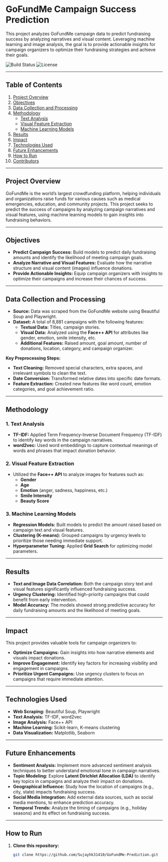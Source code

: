 # **GoFundMe Campaign Success Prediction**

This project analyzes GoFundMe campaign data to predict fundraising success by analyzing narratives and visual content. Leveraging machine learning and image analysis, the goal is to provide actionable insights for campaign organizers to optimize their fundraising strategies and achieve their goals.

![Build Status](https://img.shields.io/badge/build-passing-brightgreen)
![License](https://img.shields.io/badge/license-MIT-blue)

---

## **Table of Contents**
1. [Project Overview](#project-overview)
2. [Objectives](#objectives)
3. [Data Collection and Processing](#data-collection-and-processing)
4. [Methodology](#methodology)
   - [Text Analysis](#text-analysis)
   - [Visual Feature Extraction](#visual-feature-extraction)
   - [Machine Learning Models](#machine-learning-models)
5. [Results](#results)
6. [Impact](#impact)
7. [Technologies Used](#technologies-used)
8. [Future Enhancements](#future-enhancements)
9. [How to Run](#how-to-run)
10. [Contributors](#contributors)

---

## **Project Overview**

GoFundMe is the world’s largest crowdfunding platform, helping individuals and organizations raise funds for various causes such as medical emergencies, education, and community projects. This project seeks to predict the success of campaigns by analyzing campaign narratives and visual features, using machine learning models to gain insights into fundraising behaviors.

---

## **Objectives**
- **Predict Campaign Success:** Build models to predict daily fundraising amounts and identify the likelihood of meeting campaign goals.
- **Analyze Narrative and Visual Features:** Evaluate how the narrative structure and visual content (images) influence donations.
- **Provide Actionable Insights:** Equip campaign organizers with insights to optimize their campaigns and increase their chances of success.

---

## **Data Collection and Processing**
- **Source:** Data was scraped from the GoFundMe website using Beautiful Soup and Playwright.
- **Dataset:** A total of 8,881 campaigns with the following features:
  - **Textual Data:** Titles, campaign stories.
  - **Visual Data:** Analyzed using the **Face++ API** for attributes like gender, emotion, smile intensity, etc.
  - **Additional Features:** Raised amount, goal amount, number of donations, location, category, and campaign organizer.

**Key Preprocessing Steps:**
- **Text Cleaning:** Removed special characters, extra spaces, and irrelevant symbols to clean the text.
- **Date Conversion:** Transformed relative dates into specific date formats.
- **Feature Extraction:** Created new features like word count, emotion categories, and goal achievement ratio.
  
---

## **Methodology**

### **1. Text Analysis**
- **TF-IDF:** Applied Term Frequency-Inverse Document Frequency (TF-IDF) to identify key words in the campaign narratives.
- **word2vec:** Used word embeddings to capture contextual meanings of words and phrases that impact donation behavior.

### **2. Visual Feature Extraction**
- Utilized the **Face++ API** to analyze images for features such as:
  - **Gender**
  - **Age**
  - **Emotion** (anger, sadness, happiness, etc.)
  - **Smile Intensity**
  - **Beauty Score**

### **3. Machine Learning Models**
- **Regression Models:** Built models to predict the amount raised based on campaign text and visual features.
- **Clustering (K-means):** Grouped campaigns by urgency levels to prioritize those needing immediate support.
- **Hyperparameter Tuning:** Applied **Grid Search** for optimizing model parameters.

---

## **Results**
- **Text and Image Data Correlation:** Both the campaign story text and visual features significantly influenced fundraising success.
- **Urgency Clustering:** Identified high-priority campaigns that could benefit from early intervention.
- **Model Accuracy:** The models showed strong predictive accuracy for daily fundraising amounts and the likelihood of meeting goals.

---

## **Impact**
This project provides valuable tools for campaign organizers to:
- **Optimize Campaigns:** Gain insights into how narrative elements and visuals impact donations.
- **Improve Engagement:** Identify key factors for increasing visibility and engagement in campaigns.
- **Prioritize Urgent Campaigns:** Use urgency clusters to focus on campaigns that require immediate attention.

---

## **Technologies Used**
- **Web Scraping:** Beautiful Soup, Playwright
- **Text Analysis:** TF-IDF, word2vec
- **Image Analysis:** Face++ API
- **Machine Learning:** Scikit-learn, K-means clustering
- **Data Visualization:** Matplotlib, Seaborn

---

## **Future Enhancements**
- **Sentiment Analysis:** Implement more advanced sentiment analysis techniques to better understand emotional tone in campaign narratives.
- **Topic Modeling:** Explore **Latent Dirichlet Allocation (LDA)** to identify key topics in campaigns and analyze their impact on donations.
- **Geographical Influence:** Study how the location of campaigns (e.g., city, state) impacts fundraising success.
- **Social Media Integration:** Add external data sources, such as social media mentions, to enhance prediction accuracy.
- **Temporal Trends:** Analyze the timing of campaigns (e.g., holiday seasons) and its effect on fundraising success.

---

## **How to Run**
1. **Clone this repository:**
   ```bash
   git clone https://github.com/Sujayhk31410/GoFundMe-Prediction.git
